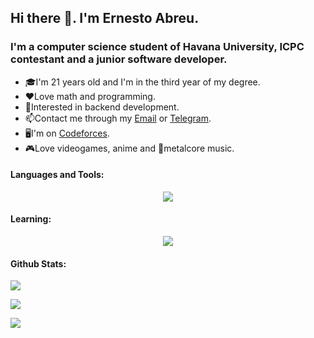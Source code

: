 ## Hi there 👋. I'm Ernesto Abreu.

### I'm a computer science student of Havana University, ICPC contestant and a junior software developer.
- 🎓I'm 21 years old and I'm in the third year of my degree.
- ❤️Love math and programming.
- 🌱Interested in backend development.
- 📫Contact me through my [Email](mailto:ernestoabreup@gmail.com) or [Telegram](https://t.me/Play_Erminuswan).
- 🖥️I'm on [Codeforces](https://codeforces.com/profile/Ernest0_0Abreu).
- 🎮Love videogames, anime and 🎸metalcore music.

#### Languages and Tools:

<p align="center">
  <a href="https://skillicons.dev">
    <img src="https://skillicons.dev/icons?i=c,cpp,cs,py,git,dotnet,mysql,postgres" />
  </a>
</p>

#### Learning:

<p align="center">
  <a href="https://skillicons.dev">
    <img src="https://skillicons.dev/icons?i=go,godot,ts"/>
  </a>
</p>

#### Github Stats:


<p align="left">
  <a>
    <img src="https://github-readme-streak-stats.herokuapp.com/?user=ErnestoAbreu&theme=tokyonight" />
  </a>
</p>

<p align="left">
  <a>
    <img src="https://github-readme-stats.vercel.app/api?username=ErnestoAbreu&count_private=true&show_icons=true&theme=tokyonight" />
  </a>
</p>

<p align="left">
 <a>
    <img src="https://github-readme-stats.vercel.app/api/top-langs/?username=ErnestoAbreu&layout=compact&theme=tokyonight" />
  </a>
</p>
